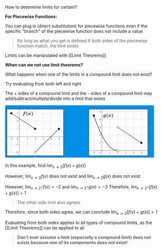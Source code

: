 How to determine limits for certain?

**For Piecewise Functions:**

You can plug in (direct substitution) for piecewise functions even if the specific "branch" of the piecewise function does not include a value

> So long as what you get is defined
> If both sides of the piecewise function match, the limit exists

Limits can be manipulated with [[Limit Theorems]]

**When can we not use limit theorems?**


What happens when one of the limits in a compound limit does not exist?

Try evaluating from both left and right

The + sides of a compound limit and the - sides of a compound limit may add/subtract/multiply/divide into a limit that exists

![](Unit-1-1.5-Algebraic-Properties-of-Limits-image5.png)

In this example, find $\lim_{x \to 2}{[f(x) + g(x)]}$

However, $\lim_{x \to 2}{f(x)}$ does not exist and $\lim_{x \to 2}{g(x)}$ does not exist

However, $\lim_{x \to 2^+}{f(x)} = -2$ and $\lim_{x \to 2^+}{g(x)} = -3$
Therefore, $\lim_{x \to 2^+}{[f(x) + g(x)]} = 1$

> The other side limit also agrees

Therefore, since both sides agree, we can conclude
$\lim_{x \to 2}{[f(x) + g(x)]} = 1$

Evaluating from both sides applies to all types of compound limits, as the [[Limit Theorems]] can be applied to all

> **Don't ever assume a limit (especially a compound limit) does not exists because one of its components does not exist!**
























